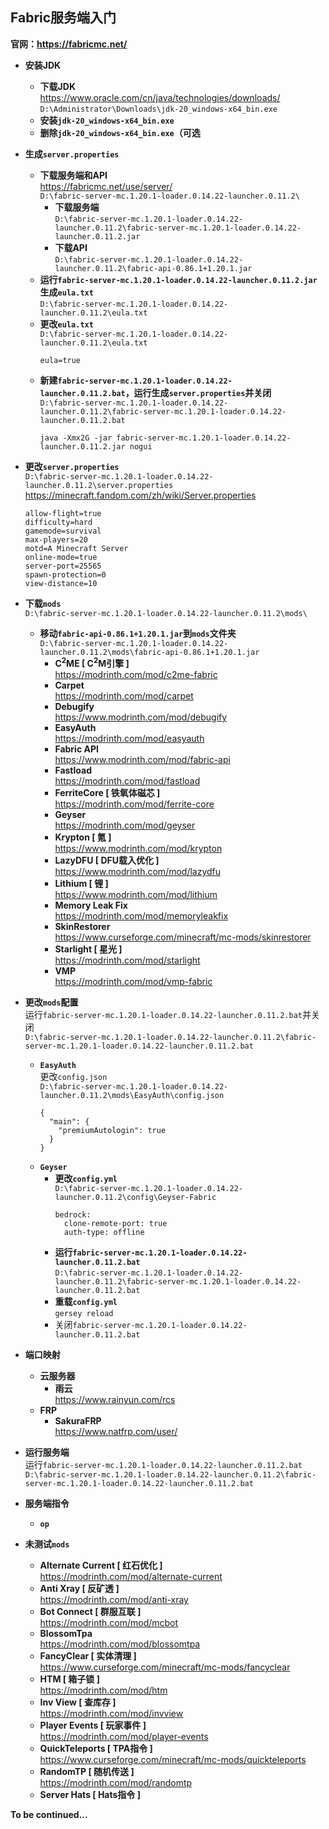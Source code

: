 ## Fabric服务端入门
**官网：https://fabricmc.net/**
* **安装JDK**
  * **下载JDK**  
https://www.oracle.com/cn/java/technologies/downloads/  
`D:\Administrator\Downloads\jdk-20_windows-x64_bin.exe`
  * **安装`jdk-20_windows-x64_bin.exe`**
  * **删除`jdk-20_windows-x64_bin.exe`（可选**
* **生成`server.properties`**
  * **下载服务端和API**  
https://fabricmc.net/use/server/  
`D:\fabric-server-mc.1.20.1-loader.0.14.22-launcher.0.11.2\`
    * **下载服务端**  
`D:\fabric-server-mc.1.20.1-loader.0.14.22-launcher.0.11.2\fabric-server-mc.1.20.1-loader.0.14.22-launcher.0.11.2.jar`
    * **下载API**  
`D:\fabric-server-mc.1.20.1-loader.0.14.22-launcher.0.11.2\fabric-api-0.86.1+1.20.1.jar`
  * **运行`fabric-server-mc.1.20.1-loader.0.14.22-launcher.0.11.2.jar`生成`eula.txt`**  
`D:\fabric-server-mc.1.20.1-loader.0.14.22-launcher.0.11.2\eula.txt`
  * **更改`eula.txt`**  
`D:\fabric-server-mc.1.20.1-loader.0.14.22-launcher.0.11.2\eula.txt`
    ```
    eula=true
    ```
  * **新建`fabric-server-mc.1.20.1-loader.0.14.22-launcher.0.11.2.bat`，运行生成`server.properties`并关闭**  
`D:\fabric-server-mc.1.20.1-loader.0.14.22-launcher.0.11.2\fabric-server-mc.1.20.1-loader.0.14.22-launcher.0.11.2.bat`
    ```
    java -Xmx2G -jar fabric-server-mc.1.20.1-loader.0.14.22-launcher.0.11.2.jar nogui
    ```
* **更改`server.properties`**  
`D:\fabric-server-mc.1.20.1-loader.0.14.22-launcher.0.11.2\server.properties`
https://minecraft.fandom.com/zh/wiki/Server.properties
  ```
  allow-flight=true
  difficulty=hard
  gamemode=survival
  max-players=20
  motd=A Minecraft Server
  online-mode=true
  server-port=25565
  spawn-protection=0
  view-distance=10
  ```
* **下载`mods`**  
`D:\fabric-server-mc.1.20.1-loader.0.14.22-launcher.0.11.2\mods\`
  * **移动`fabric-api-0.86.1+1.20.1.jar`到`mods`文件夹**  
`D:\fabric-server-mc.1.20.1-loader.0.14.22-launcher.0.11.2\mods\fabric-api-0.86.1+1.20.1.jar`
    * **C<sup>2</sup>ME [ C<sup>2</sup>M引擎 ]**  
https://modrinth.com/mod/c2me-fabric
    * **Carpet**  
https://modrinth.com/mod/carpet
    * **Debugify**  
https://www.modrinth.com/mod/debugify
    * **EasyAuth**  
https://modrinth.com/mod/easyauth
    * **Fabric API**  
https://www.modrinth.com/mod/fabric-api
    * **Fastload**  
https://modrinth.com/mod/fastload
    * **FerriteCore [ 铁氧体磁芯 ]**  
https://modrinth.com/mod/ferrite-core
    * **Geyser**  
https://modrinth.com/mod/geyser
    * **Krypton [ 氪 ]**  
https://www.modrinth.com/mod/krypton
    * **LazyDFU [ DFU载入优化 ]**  
https://www.modrinth.com/mod/lazydfu
    * **Lithium [ 锂 ]**  
https://www.modrinth.com/mod/lithium
    * **Memory Leak Fix**  
https://modrinth.com/mod/memoryleakfix
    * **SkinRestorer**  
https://www.curseforge.com/minecraft/mc-mods/skinrestorer
    * **Starlight [ 星光 ]**  
https://modrinth.com/mod/starlight
    * **VMP**  
https://modrinth.com/mod/vmp-fabric
* **更改`mods`配置**  
运行`fabric-server-mc.1.20.1-loader.0.14.22-launcher.0.11.2.bat`并关闭  
`D:\fabric-server-mc.1.20.1-loader.0.14.22-launcher.0.11.2\fabric-server-mc.1.20.1-loader.0.14.22-launcher.0.11.2.bat`
  * **`EasyAuth`**  
更改`config.json`  
`D:\fabric-server-mc.1.20.1-loader.0.14.22-launcher.0.11.2\mods\EasyAuth\config.json`
    ```
    {
      "main": {
        "premiumAutologin": true
      }
    }
    ```
  * **`Geyser`**  
    * **更改`config.yml`**  
`D:\fabric-server-mc.1.20.1-loader.0.14.22-launcher.0.11.2\config\Geyser-Fabric`
      ```
      bedrock:
        clone-remote-port: true
        auth-type: offline
      ```
    * **运行`fabric-server-mc.1.20.1-loader.0.14.22-launcher.0.11.2.bat`**  
`D:\fabric-server-mc.1.20.1-loader.0.14.22-launcher.0.11.2\fabric-server-mc.1.20.1-loader.0.14.22-launcher.0.11.2.bat`
    * **重载`config.yml`**  
`gersey reload`
    * 关闭`fabric-server-mc.1.20.1-loader.0.14.22-launcher.0.11.2.bat`
* **端口映射**  
  * **云服务器**  
    * **雨云**  
https://www.rainyun.com/rcs
  * **FRP**  
    * **SakuraFRP**  
https://www.natfrp.com/user/
* **运行服务端**  
运行`fabric-server-mc.1.20.1-loader.0.14.22-launcher.0.11.2.bat`  
`D:\fabric-server-mc.1.20.1-loader.0.14.22-launcher.0.11.2\fabric-server-mc.1.20.1-loader.0.14.22-launcher.0.11.2.bat`
* **服务端指令**
  * **`op`**  


* **未测试`mods`**
  * **Alternate Current [ 红石优化 ]**  
https://modrinth.com/mod/alternate-current
  * **Anti Xray [ 反矿透 ]**  
https://modrinth.com/mod/anti-xray
  * **Bot Connect [ 群服互联 ]**  
https://modrinth.com/mod/mcbot
  * **BlossomTpa**  
https://modrinth.com/mod/blossomtpa
  * **FancyClear [ 实体清理 ]**  
https://www.curseforge.com/minecraft/mc-mods/fancyclear
  * **HTM [ 箱子锁 ]**  
https://modrinth.com/mod/htm
  * **Inv View [ 查库存 ]**  
https://modrinth.com/mod/invview
  * **Player Events [ 玩家事件 ]**  
https://modrinth.com/mod/player-events
  * **QuickTeleports [ TPA指令 ]**  
https://www.curseforge.com/minecraft/mc-mods/quickteleports
  * **RandomTP [ 随机传送 ]**  
https://modrinth.com/mod/randomtp
  * **Server Hats [ Hats指令 ]**

**To be continued...**